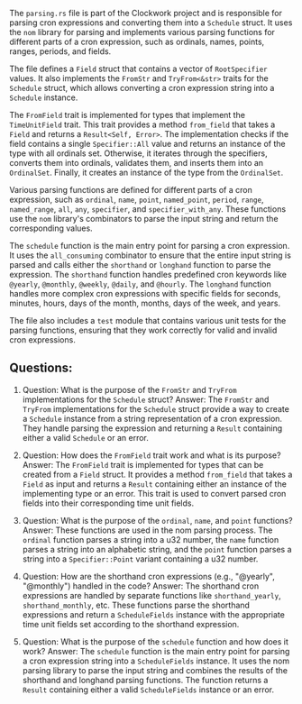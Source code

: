 
The `parsing.rs` file is part of the Clockwork project and is responsible for parsing cron expressions and converting them into a `Schedule` struct. It uses the `nom` library for parsing and implements various parsing functions for different parts of a cron expression, such as ordinals, names, points, ranges, periods, and fields.

The file defines a `Field` struct that contains a vector of `RootSpecifier` values. It also implements the `FromStr` and `TryFrom<&str>` traits for the `Schedule` struct, which allows converting a cron expression string into a `Schedule` instance.

The `FromField` trait is implemented for types that implement the `TimeUnitField` trait. This trait provides a method `from_field` that takes a `Field` and returns a `Result<Self, Error>`. The implementation checks if the field contains a single `Specifier::All` value and returns an instance of the type with all ordinals set. Otherwise, it iterates through the specifiers, converts them into ordinals, validates them, and inserts them into an `OrdinalSet`. Finally, it creates an instance of the type from the `OrdinalSet`.

Various parsing functions are defined for different parts of a cron expression, such as `ordinal`, `name`, `point`, `named_point`, `period`, `range`, `named_range`, `all`, `any`, `specifier`, and `specifier_with_any`. These functions use the `nom` library's combinators to parse the input string and return the corresponding values.

The `schedule` function is the main entry point for parsing a cron expression. It uses the `all_consuming` combinator to ensure that the entire input string is parsed and calls either the `shorthand` or `longhand` function to parse the expression. The `shorthand` function handles predefined cron keywords like `@yearly`, `@monthly`, `@weekly`, `@daily`, and `@hourly`. The `longhand` function handles more complex cron expressions with specific fields for seconds, minutes, hours, days of the month, months, days of the week, and years.

The file also includes a `test` module that contains various unit tests for the parsing functions, ensuring that they work correctly for valid and invalid cron expressions.
## Questions: 
 1. Question: What is the purpose of the `FromStr` and `TryFrom` implementations for the `Schedule` struct?
   Answer: The `FromStr` and `TryFrom` implementations for the `Schedule` struct provide a way to create a `Schedule` instance from a string representation of a cron expression. They handle parsing the expression and returning a `Result` containing either a valid `Schedule` or an error.

2. Question: How does the `FromField` trait work and what is its purpose?
   Answer: The `FromField` trait is implemented for types that can be created from a `Field` struct. It provides a method `from_field` that takes a `Field` as input and returns a `Result` containing either an instance of the implementing type or an error. This trait is used to convert parsed cron fields into their corresponding time unit fields.

3. Question: What is the purpose of the `ordinal`, `name`, and `point` functions?
   Answer: These functions are used in the nom parsing process. The `ordinal` function parses a string into a u32 number, the `name` function parses a string into an alphabetic string, and the `point` function parses a string into a `Specifier::Point` variant containing a u32 number.

4. Question: How are the shorthand cron expressions (e.g., "@yearly", "@monthly") handled in the code?
   Answer: The shorthand cron expressions are handled by separate functions like `shorthand_yearly`, `shorthand_monthly`, etc. These functions parse the shorthand expressions and return a `ScheduleFields` instance with the appropriate time unit fields set according to the shorthand expression.

5. Question: What is the purpose of the `schedule` function and how does it work?
   Answer: The `schedule` function is the main entry point for parsing a cron expression string into a `ScheduleFields` instance. It uses the nom parsing library to parse the input string and combines the results of the shorthand and longhand parsing functions. The function returns a `Result` containing either a valid `ScheduleFields` instance or an error.
    